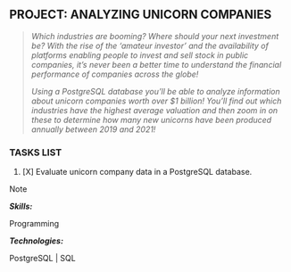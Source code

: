 ## PROJECT: ANALYZING UNICORN COMPANIES
> _Which industries are booming? Where should your next investment be? With the rise of the ‘amateur investor’ and the availability of platforms enabling people to invest and sell stock in public companies, it’s never been a better time to understand the financial performance of companies across the globe!_
> 
> _Using a PostgreSQL database you’ll be able to analyze information about unicorn companies worth over $1 billion! You’ll find out which industries have the highest average valuation and then zoom in on these to determine how many new unicorns have been produced annually between 2019 and 2021!_
### TASKS LIST
1. [X] Evaluate unicorn company data in a PostgreSQL database.
>[!NOTE]
>**_Skills:_**
>
>Programming
>
>**_Technologies:_**
>
>PostgreSQL | SQL

